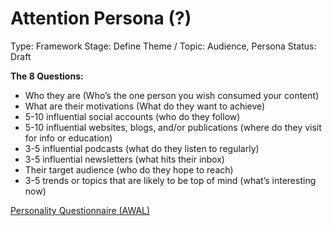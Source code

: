 # Attention Persona (?)

Type: Framework
Stage: Define
Theme / Topic: Audience, Persona
Status: Draft

**The 8 Questions:**

- Who they are (Who’s the one person you wish consumed your content)
- What are their motivations (What do they want to achieve)
- 5-10 influential social accounts (who do they follow)
- 5-10 influential websites, blogs, and/or publications (where do they visit for info or education)
- 3-5 influential podcasts (what do they listen to regularly)
- 3-5 influential newsletters (what hits their inbox)
- Their target audience (who do they hope to reach)
- 3-5 trends or topics that are likely to be top of mind (what’s interesting now)

[Personality Questionnaire (AWAL)](Attention%20Persona%20(%20)%20275d3798725d80339ee2f0eead3f6fe7/Personality%20Questionnaire%20(AWAL)%20283d3798725d80a08963fbca4537e002.md)